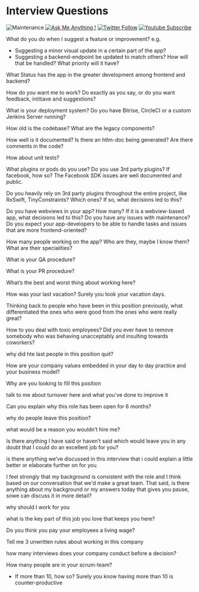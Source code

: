 # Interview Questions

![Maintenance](https://img.shields.io/badge/Maintained%3F-yes-green.svg) [![Ask Me Anything !](https://img.shields.io/badge/Ask%20me-anything-1abc9c.svg)](https://twitter.com/matthias_code) [![Twitter Follow](https://img.shields.io/twitter/follow/matthias_code.svg?style=social&label=Follow)](https://twitter.com/matthias_code) [![Youtube Subscribe](https://img.shields.io/youtube/channel/subscribers/UCvMdsKesM05bIG0eq7M5z1g?style=social)](https://www.youtube.com/channel/UCvMdsKesM05bIG0eq7M5z1g?sub_confirmation=1)

What do you do when I suggest a feature or improvement? e.g.
- Suggesting a minor visual update in a certain part of the app?
- Suggesting a backend-endpoint be updated to match others?
How will that be handled? What priority will it have?

What Status has the app in the greater development among frontend and backend?

How do you want me to work? Do exactly as you say, or do you want feedback, intitiave and suggestions?

What is your deployment system? Do you have Bitrise, CircleCI or a custom Jenkins Server running?

How old is the codebase? What are the legacy components?

How well is it documented? Is there an htlm-doc being generated? Are there comments in the code?

How about unit tests?

What plugins or pods do you use?
Do you use 3rd party plugins?
If facebook, how so? The Facebook SDK issues are well documented and public.

Do you heavily rely on 3rd party plugins throughout the entire project, like RxSwift, TinyConstraints? Which ones? If so, what decisions led to this?

Do you have webviews in your app? How many?
If it is a webview-based app, what decisions led to this? Do you have any issues with maintenance? Do you expect your app-developers to be able to handle tasks and issues that are more frontend-oriented?

How many people working on the app? Who are they, maybe I know them? What are their specialities?

What is your QA procedure?

What is your PR procedure?

What’s the best and worst thing about working here?

How was your last vacation? Surely you took your vacation days.

Thinking back to people who have been in this position previously, what differentiated the ones who were good from the ones who were really great?

How to you deal with toxic employees? Did you ever have to remove somebody who was behaving unacceptably and insulting towards coworkers?

why did hte last people in this position quit?

How are your company values embedded in your day to day practice and your business model?

Why are you looking to fill this position

talk to me about turnover here and what you've done to improve it

Can you explain why this role has been open for 6 months?

why do people leave this position?

what would be a reason you wouldn’t hire me?

Is there anything I have said or haven’t said which would leave you in any doubt that I could do an excellent job for you?

is there anything we’ve discussed in this interview that i could explain a little better or elaborate further on for you

I feel strongly that my background is consistent with the role and I think based on our conversation that we'd make a great team. That said, is there anything about my background or my answers today that gives you pause, sowe can discuss it in more detail?

why should I work for you

what is the key part of this job you love that keeps you here?

Do you think you pay your employees a living wage?

Tell me 3 unwritten rules about working in this company

how many interviews does your company conduct before a decision?

How many people are in your scrum-team?
- If more than 10, how so? Surely you know having more than 10 is counter-productive
